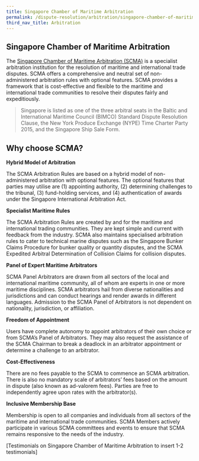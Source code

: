 ```yaml
---
title: Singapore Chamber of Maritime Arbitration
permalink: /dispute-resolution/arbitration/singapore-chamber-of-maritime-arbitration/
third_nav_title: Arbitration
---
```

## Singapore Chamber of Maritime Arbitration

The [Singapore Chamber of Maritime Arbitration (SCMA)](https://www.scma.org.sg/) is a specialist arbitration institution for the resolution of maritime and international trade disputes. SCMA offers a comprehensive and neutral set of non-administered arbitration rules with optional features. SCMA provides a framework that is cost-effective and flexible to the maritime and international trade communities to resolve their disputes fairly and expeditiously.

> Singapore is listed as one of the three arbitral seats in the Baltic and International Maritime Council (BIMCO) Standard Dispute Resolution Clause, the New York Produce Exchange (NYPE) Time Charter Party 2015, and the Singapore Ship Sale Form. 

## Why choose SCMA?

**Hybrid Model of Arbitration**

The SCMA Arbitration Rules are based on a hybrid model of non-administered arbitration with optional features. The optional features that parties may utilise are (1) appointing authority, (2) determining challenges to the tribunal, (3) fund-holding services, and (4) authentication of awards under the Singapore International Arbitration Act.

**Specialist Maritime Rules**

The SCMA Arbitration Rules are created by and for the maritime and international trading communities. They are kept simple and current with feedback from the industry. SCMA also maintains specialised arbitration rules to cater to technical marine disputes such as the Singapore Bunker Claims Procedure for bunker quality or quantity disputes, and the SCMA Expedited Arbitral Determination of Collision Claims for collision disputes.

**Panel of Expert Maritime Arbitrators**

SCMA Panel Arbitrators are drawn from all sectors of the local and international maritime community, all of whom are experts in one or more maritime disciplines. SCMA arbitrators hail from diverse nationalities and jurisdictions and can conduct hearings and render awards in different languages. Admission to the SCMA Panel of Arbitrators is not dependent on nationality, jurisdiction, or affiliation.

**Freedom of Appointment**

Users have complete autonomy to appoint arbitrators of their own choice or from SCMA’s Panel of Arbitrators. They may also request the assistance of the SCMA Chairman to break a deadlock in an arbitrator appointment or determine a challenge to an arbitrator.

**Cost-Effectiveness**

There are no fees payable to the SCMA to commence an SCMA arbitration. There is also no mandatory scale of arbitrators’ fees based on the amount in dispute (also known as ad-valorem fees). Parties are free to independently agree upon rates with the arbitrator(s).

**Inclusive Membership Base**

Membership is open to all companies and individuals from all sectors of the maritime and international trade communities. SCMA Members actively participate in various SCMA committees and events to ensure that SCMA remains responsive to the needs of the industry.

[Testimonials on Singapore Chamber of Maritime Arbitration
to insert 1-2 testimonials]
